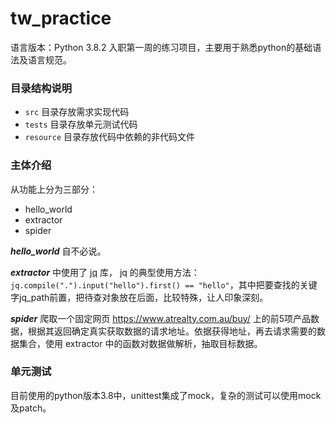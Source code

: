 # tw_practice

语言版本：Python 3.8.2
入职第一周的练习项目，主要用于熟悉python的基础语法及语言规范。

### 目录结构说明

- `src` 目录存放需求实现代码
- `tests` 目录存放单元测试代码
- `resource` 目录存放代码中依赖的非代码文件


### 主体介绍
从功能上分为三部分：
- hello_world
- extractor
- spider

***hello_world*** 自不必说。

***extractor*** 中使用了 [jq](https://github.com/mwilliamson/jq.py) 库， jq 的典型使用方法：`jq.compile(".").input("hello").first() == "hello"`，其中把要查找的关键字jq_path前置，把待查对象放在后面，比较特殊，让人印象深刻。

***spider*** 爬取一个固定网页 https://www.atrealty.com.au/buy/ 上的前5项产品数据，根据其返回确定真实获取数据的请求地址。依据获得地址，再去请求需要的数据集合，使用 extractor 中的函数对数据做解析，抽取目标数据。

### 单元测试

目前使用的python版本3.8中，unittest集成了mock，复杂的测试可以使用mock及patch。
